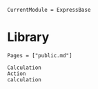 ```@meta
CurrentModule = ExpressBase
```

# Library

```@contents
Pages = ["public.md"]
```

```@docs
Calculation
Action
calculation
```
